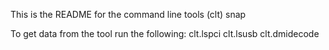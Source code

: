 This is the README for the command line tools (clt) snap


To get data from the tool run the following:
clt.lspci
clt.lsusb
clt.dmidecode


